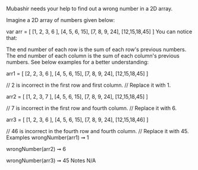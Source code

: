 Mubashir needs your help to find out a wrong number in a 2D array.

Imagine a 2D array of numbers given below:

var arr = [
  [1, 2, 3, 6 ],
  [4, 5, 6, 15],
  [7, 8, 9, 24],
  [12,15,18,45]
]
You can notice that:

The end number of each row is the sum of each row's previous numbers.
The end number of each column is the sum of each column's previous numbers.
See below examples for a better understanding:

arr1 = [
  [2, 2, 3, 6 ],
  [4, 5, 6, 15],
  [7, 8, 9, 24],
  [12,15,18,45]
]

// 2 is incorrect in the first row and first column.
// Replace it with 1.

arr2 = [
  [1, 2, 3, 7 ],
  [4, 5, 6, 15],
  [7, 8, 9, 24],
  [12,15,18,45]
]

// 7 is incorrect in the first row and fourth column.
// Replace it with 6.

arr3 = [
  [1, 2, 3, 6 ],
  [4, 5, 6, 15],
  [7, 8, 9, 24],
  [12,15,18,46]
]

// 46 is incorrect in the fourth row and fourth column.
// Replace it with 45.
Examples
wrongNumber(arr1) ➞ 1

wrongNumber(arr2) ➞ 6

wrongNumber(arr3) ➞ 45
Notes
N/A